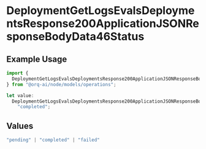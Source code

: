 # DeploymentGetLogsEvalsDeploymentsResponse200ApplicationJSONResponseBodyData46Status

## Example Usage

```typescript
import {
  DeploymentGetLogsEvalsDeploymentsResponse200ApplicationJSONResponseBodyData46Status,
} from "@orq-ai/node/models/operations";

let value:
  DeploymentGetLogsEvalsDeploymentsResponse200ApplicationJSONResponseBodyData46Status =
    "completed";
```

## Values

```typescript
"pending" | "completed" | "failed"
```